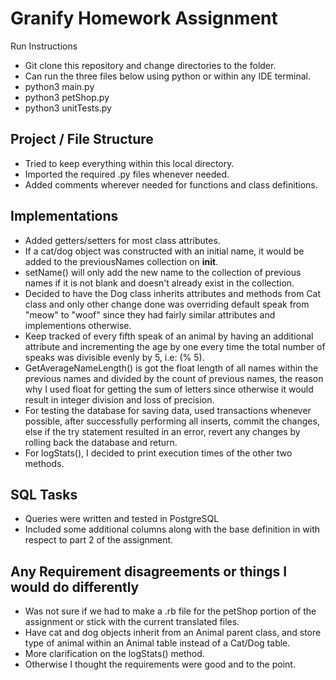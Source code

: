 # Granify Homework Assignment

Run Instructions

- Git clone this repository and change directories to the folder.
- Can run the three files below using python or within any IDE terminal.
- python3 main.py
- python3 petShop.py
- python3 unitTests.py

## Project / File Structure
- Tried to keep everything within this local directory.
- Imported the required .py files whenever needed.
- Added comments wherever needed for functions and class definitions.

## Implementations
- Added getters/setters for most class attributes.
- If a cat/dog object was constructed with an initial name, it would be added to the previousNames collection on __init__.
- setName() will only add the new name to the collection of previous names if it is not blank and doesn't already exist in the collection.
- Decided to have the Dog class inherits attributes and methods from Cat class and only other change done was overriding default speak from "meow" to "woof" since they had fairly similar attributes and implementions otherwise.
- Keep tracked of every fifth speak of an animal by having an additional attribute and incrementing the age by one every time the total number of speaks was divisible evenly by 5, i.e: (% 5).
- GetAverageNameLength() is got the float length of all names within the previous names and divided by the count of previous names, the reason why I used float for getting the sum of letters since otherwise it would result in integer division and loss of precision.
- For testing the database for saving data, used transactions whenever possible, after successfully performing all inserts, commit the changes, else if the try statement resulted in an error, revert any changes by rolling back the database and return.
- For logStats(), I decided to print execution times of the other two methods.

## SQL Tasks
- Queries were written and tested in PostgreSQL
- Included some additional columns along with the base definition in with respect to part 2 of the assignment.

## Any Requirement disagreements or things I would do differently
- Was not sure if we had to make a .rb file for the petShop portion of the assignment or stick with the current translated files.
- Have cat and dog objects inherit from an Animal parent class, and store type of animal within an Animal table instead of a Cat/Dog table.
- More clarification on the logStats() method.
- Otherwise I thought the requirements were good and to the point. 


